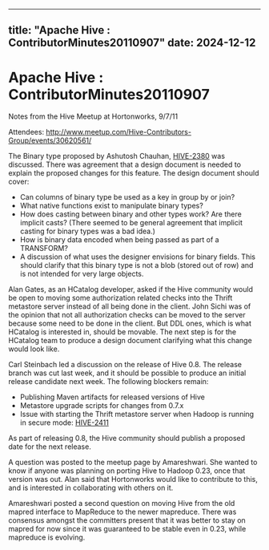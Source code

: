 ---

title: "Apache Hive : ContributorMinutes20110907"
date: 2024-12-12
----------------

# Apache Hive : ContributorMinutes20110907

Notes from the Hive Meetup at Hortonworks, 9/7/11

Attendees: <http://www.meetup.com/Hive-Contributors-Group/events/30620561/>

The Binary type proposed by Ashutosh Chauhan, [HIVE-2380](https://issues.apache.org/jira/browse/HIVE-2380) was discussed. There was agreement that a design document is needed to explain the proposed changes for this feature. The design document should cover:

* Can columns of binary type be used as a key in group by or join?
* What native functions exist to manipulate binary types?
* How does casting between binary and other types work? Are there implicit casts? (There seemed to be general agreement that implicit casting for binary types was a bad idea.)
* How is binary data encoded when being passed as part of a TRANSFORM?
* A discussion of what uses the designer envisions for binary fields. This should clarify that this binary type is not a blob (stored out of row) and is not intended for very large objects.

Alan Gates, as an HCatalog developer, asked if the Hive community would be open to moving some authorization related checks into the Thrift metastore server instead of all being done in the client. John Sichi was of the opinion that not all authorization checks can be moved to the server because some need to be done in the client. But DDL ones, which is what HCatalog is interested in, should be movable. The next step is for the HCatalog team to produce a design document clarifying what this change would look like.

Carl Steinbach led a discussion on the release of Hive 0.8. The release branch was cut last week, and it should be possible to produce an initial release candidate next week. The following blockers remain:

* Publishing Maven artifacts for released versions of Hive
* Metastore upgrade scripts for changes from 0.7.x
* Issue with starting the Thrift metastore server when Hadoop is running in secure mode: [HIVE-2411](https://issues.apache.org/jira/browse/HIVE-2411)

As part of releasing 0.8, the Hive community should publish a proposed date for the next release.

A question was posted to the meetup page by Amareshwari. She wanted to know if anyone was planning on porting Hive to Hadoop 0.23, once that version was out. Alan said that Hortonworks would like to contribute to this, and is interested in collaborating with others on it.

Amareshwari posted a second question on moving Hive from the old mapred interface to MapReduce to the newer mapreduce. There was consensus amongst the committers present that it was better to stay on mapred for now since it was guaranteed to be stable even in 0.23, while mapreduce is evolving.

